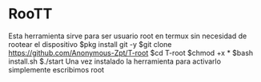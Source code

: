 # RooTT
Esta herramienta sirve para ser usuario root en termux sin necesidad de rootear el dispositivo  $pkg install git -y $git clone https://github.com/Anonymous-Zpt/T-root $cd T-root $chmod +x * $bash install.sh $./start  Una vez instalado la herramienta para activarlo simplemente escribimos root
